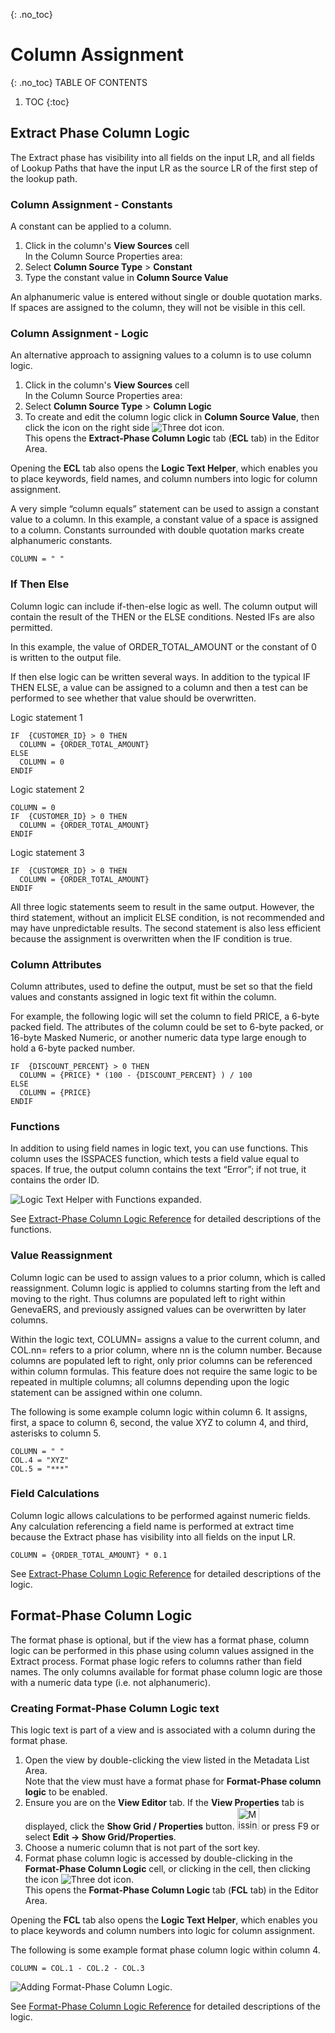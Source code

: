{: .no_toc}
# Column Assignment

{: .no_toc}
TABLE OF CONTENTS 
1. TOC
{:toc}  


## Extract Phase Column Logic

The Extract phase has visibility into all fields on the input LR, and all fields of Lookup Paths that have the input LR as the source LR of the first step of the lookup path.

### Column Assignment - Constants

A constant can be applied to a column.  

1. Click in the column's **View Sources** cell  
  In the Column Source Properties area:
2. Select **Column Source Type** > **Constant** 
3. Type the constant value in **Column Source Value**

An alphanumeric value is entered without single or double quotation marks. If spaces are assigned to the column, they will not be visible in this cell. 

### Column Assignment - Logic

An alternative approach to assigning values to a column is to use column logic. 

1. Click in the column's **View Sources** cell  
  In the Column Source Properties area:
2. Select **Column Source Type** > **Column Logic** 
3. To create and edit the column logic click in **Column Source Value**, then click the icon on the right side ![Three dot icon](../images/Icon_Three_Dots_01.gif).  
This opens the **Extract-Phase Column Logic** tab (**ECL** tab) in the Editor Area.  
  
Opening the **ECL** tab also opens the **Logic Text Helper**, which enables you to place keywords, field names, and column numbers into logic for column assignment.  

A very simple “column equals” statement can be used to assign a constant value to a column. In this example, a constant value of a space is assigned to a column. Constants surrounded with double quotation marks create alphanumeric constants.

    COLUMN = " "

### If Then Else

Column logic can include if-then-else logic as well. The column output will contain the result of the THEN or the ELSE conditions. Nested IFs are also permitted.

In this example, the value of ORDER_TOTAL_AMOUNT or the constant of 0 is written to the output file.

If then else logic can be written several ways. In addition to the typical IF THEN ELSE, a value can be assigned to a column and then a test can be performed to see whether that value should be overwritten.  

Logic statement 1

    IF  {CUSTOMER_ID} > 0 THEN
      COLUMN = {ORDER_TOTAL_AMOUNT}
    ELSE
      COLUMN = 0
    ENDIF  

Logic statement 2   

    COLUMN = 0
    IF  {CUSTOMER_ID} > 0 THEN
      COLUMN = {ORDER_TOTAL_AMOUNT}
    ENDIF

Logic statement 3 

    IF  {CUSTOMER_ID} > 0 THEN
      COLUMN = {ORDER_TOTAL_AMOUNT}
    ENDIF


All three logic statements seem to result in the same output. However, the third statement, without an implicit ELSE condition, is not recommended and may have unpredictable results. The second statement is also less efficient because the assignment is overwritten when the IF condition is true.


### Column Attributes

Column attributes, used to define the output, must be set so that the field values and constants assigned in logic text fit within the column.

For example, the following logic will set the column to field PRICE, a 6-byte packed field. The attributes of the column could be set to 6-byte packed, or 16-byte Masked Numeric, or another numeric data type large enough to hold a 6-byte packed number.

    IF  {DISCOUNT_PERCENT} > 0 THEN
      COLUMN = {PRICE} * (100 - {DISCOUNT_PERCENT} ) / 100
    ELSE
      COLUMN = {PRICE}
    ENDIF

### Functions

In addition to using field names in logic text, you can use functions. This column uses the ISSPACES function, which tests a field value equal to spaces. If true, the output column contains the text “Error”; if not true, it contains the order ID.

![Logic Text Helper with Functions expanded.](../images/LogicTextFunction.png)

See [Extract-Phase Column Logic Reference](../Reference/Workbench/LogicTextECLStatements.md#functions) for detailed descriptions of the functions.

### Value Reassignment

Column logic can be used to assign values to a prior column, which is called reassignment. Column logic is applied to columns starting from the left and moving to the right. Thus columns are populated left to right within GenevaERS, and previously assigned values can be overwritten by later columns.

Within the logic text, COLUMN= assigns a value to the current column, and COL.nn= refers to a prior column, where nn is the column number. Because columns are populated left to right, only prior columns can be referenced within column formulas. This feature does not require the same logic to be repeated in multiple columns; all columns depending upon the logic statement can be assigned within one column.

The following is some example column logic within column 6. It assigns, first, a space to column 6, second, the value XYZ to column 4, and third, asterisks to column 5.

    COLUMN = " "
    COL.4 = "XYZ"
    COL.5 = "***"

### Field Calculations

Column logic allows calculations to be performed against numeric fields. Any calculation referencing a field name is performed at extract time because the Extract phase has visibility into all fields on the input LR.

    COLUMN = {ORDER_TOTAL_AMOUNT} * 0.1

See [Extract-Phase Column Logic Reference](../Reference/Workbench/LogicTextECLStatements.md) for detailed descriptions of the logic.

## Format-Phase Column Logic

The format phase is optional, but if the view has a format phase, column logic can be performed in this phase using column values assigned in the Extract process.  Format phase logic refers to columns rather than field names. The only columns available for format phase column logic are those with a numeric data type (i.e. not alphanumeric).

### Creating Format-Phase Column Logic text

This logic text is part of a view and is associated with a column during the format phase.

1. Open the view by double-clicking the view listed in the Metadata List Area.  
Note that the view must have a format phase for **Format-Phase column logic** to be enabled.
2. Ensure you are on the **View Editor** tab. If the **View Properties** tab is displayed, click the **Show Grid / Properties** button. <img src="../images/Icon_Show_Grid_Props_01.gif" alt="Missing image" width="35" height="35"/> or press F9 or select **Edit -\> Show Grid/Properties**.
3. Choose a numeric column that is not part of the sort key. 
4. Format phase column logic is accessed by double-clicking in the **Format-Phase Column Logic** cell, or clicking in the cell, then clicking the icon ![Three dot icon](../images/Icon_Three_Dots_01.gif).  
This opens the **Format-Phase Column Logic** tab (**FCL** tab) in the Editor Area.  
  
Opening the **FCL** tab also opens the **Logic Text Helper**, which enables you to place keywords and column numbers into logic for column assignment.  

The following is some example format phase column logic within column 4. 

    COLUMN = COL.1 - COL.2 - COL.3
  
![Adding Format-Phase Column Logic.](../images/FormatColLogic1.png)

See [Format-Phase Column Logic Reference](../Reference/Workbench/LogicTextFCLStatements.md) for detailed descriptions of the logic.
